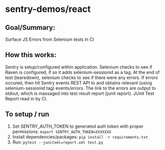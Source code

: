 # sentry-demos/react

## Goal/Summary:
Surface JS Errors from Selenium tests in CI

## How this works:
Sentry is setup/configured within application.
Selenium checks to see if Raven is configured, if so it adds selenium-sessionid as a tag.
At the end of test (tearedown), selenium checks to see if there were any errors.
If errors occured, then hit Sentry events REST API to and obtains relevant (using selenium-sessionid tag) events/errors.
The link to the errors are output to stdout, which is massaged into test result report (junit report).
JUnit Test Report read in by CI.

## To setup / run
1. Set SENTRY_AUTH_TOKEN to generated auth token with proper permissions: `export SENTRY_AUTH_TOKEN=XXXXXXX`
2. Install dependencies/packages: `pip install -r requirements.txt`
3. Run: `pytest --junitxml=report.xml test.py`

